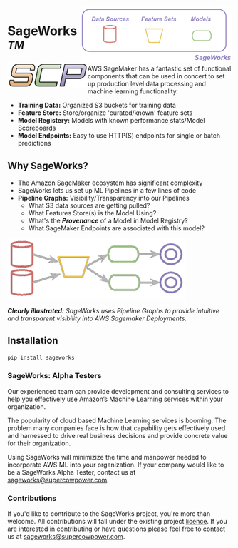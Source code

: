 <img align="right" src="docs/images/sageworks.png" width="340">
<img align="left" src="docs/images/scp.png" width="180">

# SageWorks<sup><i>TM</i></sup>

AWS SageMaker has a fantastic set of functional components that can be used in concert to set up production level data processing and machine learning functionality.

- **Training Data:** Organized S3 buckets for training data
- **Feature Store:** Store/organize 'curated/known' feature sets
- **Model Registery:** Models with known performance stats/Model Scoreboards
- **Model Endpoints:** Easy to use HTTP(S) endpoints for single or batch predictions


## Why SageWorks?

- The Amazon SageMaker ecosystem has significant complexity
- SageWorks lets us set up ML Pipelines in a few lines of code
- **Pipeline Graphs:** Visibility/Transparency into our Pipelines
    - What S3 data sources are getting pulled?
    - What Features Store(s) is the Model Using?
    - What's the ***Provenance*** of a Model in Model Registry?
    - What SageMaker Endpoints are associated with this model?

<img src="docs/images/graph_representation.png" width="400">

<i><b> Clearly illustrated:</b> SageWorks uses Pipeline Graphs to provide intuitive and transparent visibility into AWS Sagemaker Deployments.</i>


    
## Installation
```
pip install sageworks
```

### SageWorks: Alpha Testers
Our experienced team can provide development and consulting services to help you effectively use Amazon’s Machine Learning services within your organization.

The popularity of cloud based Machine Learning services is booming. The problem many companies face is how that capability gets effectively used and harnessed to drive real business decisions and provide concrete value for their organization.

Using SageWorks will minimizize the time and manpower needed to incorporate AWS ML into your organization. If your company would like to be a SageWorks Alpha Tester, contact us at [sageworks@supercowpower.com](mailto:sageworks@supercowpower.com).

### Contributions
If you'd like to contribute to the SageWorks project, you're more than welcome. All contributions will fall under the existing project [licence](https://github.com/SuperCowPowers/sageworks/blob/main/LICENSE). If you are interested in contributing or have questions please feel free to contact us at [sageworks@supercowpower.com](mailto:sageworks@supercowpower.com).